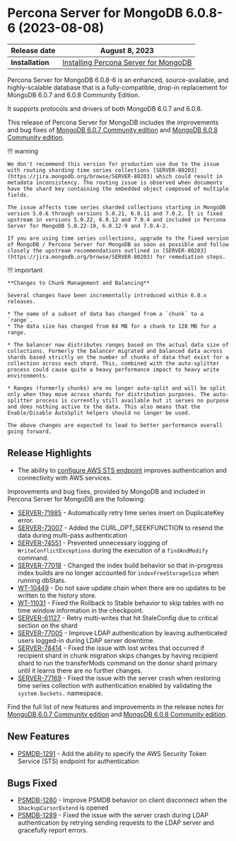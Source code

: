 # Percona Server for MongoDB 6.0.8-6 (2023-08-08)

| Release date | August 8, 2023|
|------------- | ---------------|
| **Installation** | [Installing Percona Server for MongoDB](../install/index.md) |


Percona Server for MongoDB 6.0.8-6 is an enhanced, source-available, and highly-scalable database that is a
fully-compatible, drop-in replacement for MongoDB 6.0.7 and 6.0.8 Community Edition.

It supports protocols and drivers of both MongoDB 6.0.7 and 6.0.8.

This release of Percona Server for MongoDB includes the improvements and bug fixes of [MongoDB 6.0.7 Community edition](https://www.mongodb.com/docs/manual/release-notes/6.0/#6.0.7---jun-28--2023) and [MongoDB 6.0.8 Community edition](https://www.mongodb.com/docs/manual/release-notes/6.0/#6.0.8---jul-13--2023).

!!! warning

    We don't recommend this version for production use due to the issue with routing sharding time series collections [SERVER-80203](https://jira.mongodb.org/browse/SERVER-80203) which could result in metadata inconsistency. The routing issue is observed when documents have the shard key containing the embedded object composed of multiple fields. 

    The issue affects time series sharded collections starting in MongoDB version 5.0.6 through versions 5.0.21, 6.0.11 and 7.0.2. It is fixed upstream in versions 5.0.22, 6.0.12 and 7.0.4 and included in Percona Server for MongoDB 5.0.22-19, 6.0.12-9 and 7.0.4-2.

    If you are using time series collections, upgrade to the fixed version of MongoDB / Percona Server for MongoDB as soon as possible and follow closely the upstream recommendations outlined in [SERVER-80203](https://jira.mongodb.org/browse/SERVER-80203) for remediation steps.
    
!!! important

    **Changes to Chunk Management and Balancing**

    Several changes have been incrementally introduced within 6.0.x releases.

    * The name of a subset of data has changed from a `chunk` to a `range`. 
    * The data size has changed from 64 MB for a chunk to 128 MB for a range.

    * The balancer now distributes ranges based on the actual data size of collections. Formerly the balancer migrated and balanced data across shards based strictly on the number of chunks of data that exist for a collection across each shard. This, combined with the auto-splitter process could cause quite a heavy performance impact to heavy write environments. 

    * Ranges (formerly chunks) are no longer auto-split and will be split only when they move across shards for distribution purposes. The auto-splitter process is currently still available but it serves no purpose and does nothing active to the data. This also means that the Enable/Disable AutoSplit helpers should no longer be used. 

    The above changes are expected to lead to better performance overall going forward.

## Release Highlights

* The ability to [configure AWS STS endpoint](../aws-iam-setup.md#configure-aws-sts-endpoint) improves authentication and connectivity with AWS services.

Improvements and bug fixes, provided by MongoDB and included in Percona Server for MongoDB are the following:

* [SERVER-71985](https://jira.mongodb.org/browse/SERVER-71985) - Automatically retry time series insert on DuplicateKey error.
* [SERVER-73007](https://jira.mongodb.org/browse/SERVER-73007) - Added the CURL_OPT_SEEKFUNCTION to resend the data during multi-pass authentication
* [SERVER-74551](https://jira.mongodb.org/browse/SERVER-74551) - Prevented unnecessary logging of `WriteConflictExceptions` during the execution of a `findAndModify` command.
* [SERVER-77018](https://jira.mongodb.org/browse/SERVER-77018) - Changed the index build behavior so that in-progress index builds are no longer accounted for `indexFreeStorageSize` when running dbStats.
* [WT-10449](https://jira.mongodb.org/browse/WT-10449) - Do not save update chain when there are no updates to be written to the history store.
* [WT-11031](https://jira.mongodb.org/browse/WT-11031) - Fixed the Rollback to Stable behavior to skip tables with no time window information in the checkpoint.
* [SERVER-61127](https://jira.mongodb.org/browse/SERVER-61127) - Retry multi-writes that hit StaleConfig due to critical section on the shard
* [SERVER-77005](https://jira.mongodb.org/browse/SERVER-77005) -  Improve LDAP authentication by leaving authenticated users logged-in during LDAP server downtime.
* [SERVER-78414](https://jira.mongodb.org/browse/SERVER-78414) - Fixed the issue with lost writes that occurred if recipient shard in chunk migration skips changes by having recipient shard to run the transferMods command on the donor shard primary until it learns there are no further changes.
* [SERVER-77169](https://jira.mongodb.org/browse/SERVER-77168) - Fixed the issue with the server crash when restoring time series collection with authentication enabled by validating the `system.buckets.` namespace.

Find the full list of new features and improvements in the release notes for [MongoDB 6.0.7 Community edition](https://www.mongodb.com/docs/manual/release-notes/6.0/#6.0.7---jun-28--2023) and [MongoDB 6.0.8 Community edition](https://www.mongodb.com/docs/manual/release-notes/6.0/#6.0.8---jul-13--2023).

## New Features

* [PSMDB-1291](https://jira.percona.com/browse/PSMDB-1291) - Add the ability to specify the AWS Security Token Service (STS) endpoint for authentication

## Bugs Fixed

* [PSMDB-1280](https://jira.percona.com/browse/PSMDB-1280) - Improve PSMDB behavior on client disconnect when the `$backupCursorExtend` is opened
* [PSMDB-1289](https://jira.percona.com/browse/PSMDB-1289) - Fixed the issue with the server crash during LDAP authentication by retrying sending requests to the LDAP server and gracefully report errors. 



